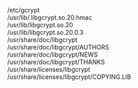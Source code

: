/etc/gcrypt  
/usr/lib/.libgcrypt.so.20.hmac  
/usr/lib/libgcrypt.so.20  
/usr/lib/libgcrypt.so.20.0.3  
/usr/share/doc/libgcrypt  
/usr/share/doc/libgcrypt/AUTHORS  
/usr/share/doc/libgcrypt/NEWS  
/usr/share/doc/libgcrypt/THANKS  
/usr/share/licenses/libgcrypt  
/usr/share/licenses/libgcrypt/COPYING.LIB  
